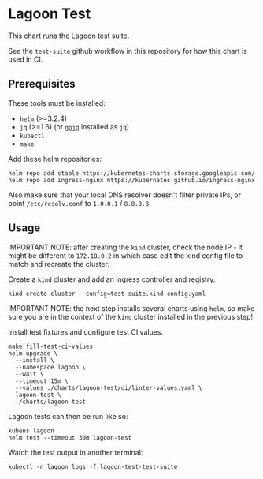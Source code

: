 # Lagoon Test

This chart runs the Lagoon test suite.

See the `test-suite` github workflow in this repository for how this chart is used in CI.

## Prerequisites

These tools must be installed:

* `helm` (>=3.2.4)
* `jq` (>=1.6) (or [`gojq`](https://github.com/itchyny/gojq) installed as `jq`)
* `kubectl`
* `make`

Add these helm repositories:

```
helm repo add stable https://kubernetes-charts.storage.googleapis.com/
helm repo add ingress-nginx https://kubernetes.github.io/ingress-nginx
```

Also make sure that your local DNS resolver doesn't filter private IPs, or point `/etc/resolv.conf` to `1.0.0.1` / `8.8.8.8`.

## Usage

IMPORTANT NOTE: after creating the `kind` cluster, check the node IP - it might be different to `172.18.0.2` in which case edit the kind config file to match and recreate the cluster.

Create a `kind` cluster and add an ingress controller and registry.

```
kind create cluster --config=test-suite.kind-config.yaml
```

IMPORTANT NOTE: the next step installs several charts using `helm`, so make sure you are in the context of the `kind` cluster installed in the previous step!

Install test fixtures and configure test CI values.

```
make fill-test-ci-values
helm upgrade \
  --install \
  --namespace lagoon \
  --wait \
  --timeout 15m \
  --values ./charts/lagoon-test/ci/linter-values.yaml \
  lagoon-test \
  ./charts/lagoon-test
```

Lagoon tests can then be run like so:

```
kubens lagoon
helm test --timeout 30m lagoon-test
```

Watch the test output in another terminal:

```
kubectl -n lagoon logs -f lagoon-test-test-suite
```
